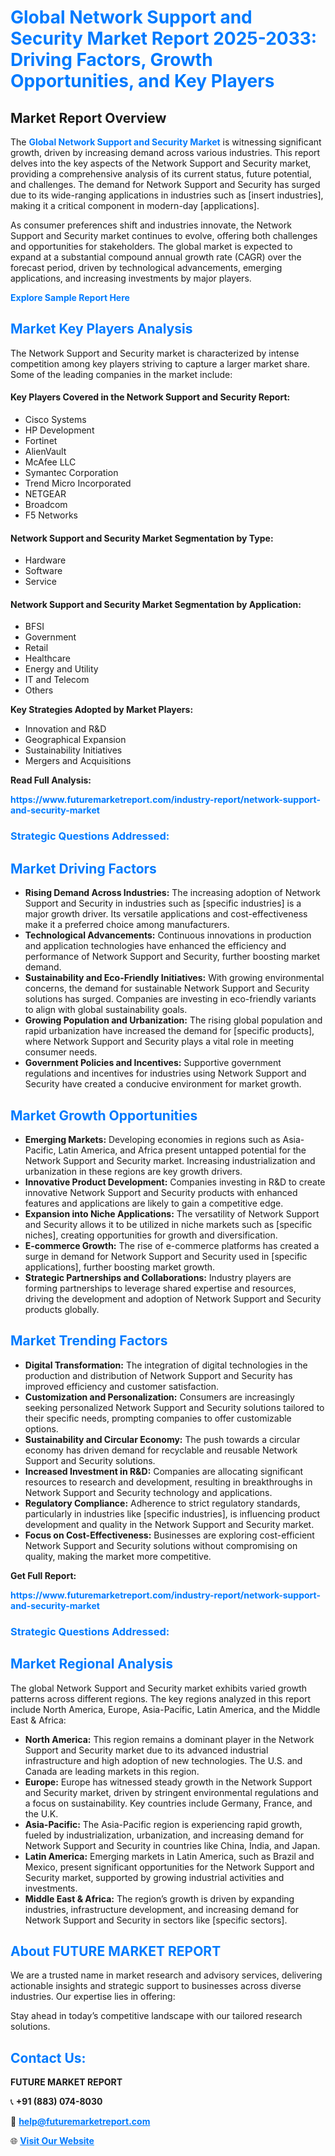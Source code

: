 <h1 style="color: #007BFF;">Global Network Support and Security Market Report 2025-2033: Driving Factors, Growth Opportunities, and Key Players</h1>

<section id="overview">
<h2>Market Report Overview</h2>
<p>The <a href="https://www.futuremarketreport.com/industry-report/network-support-and-security-market" style="color: #007BFF; text-decoration: none;"><strong>Global Network Support and Security Market</strong></a> is witnessing significant growth, driven by increasing demand across various industries. This report delves into the key aspects of the Network Support and Security market, providing a comprehensive analysis of its current status, future potential, and challenges. The demand for Network Support and Security has surged due to its wide-ranging applications in industries such as [insert industries], making it a critical component in modern-day [applications].</p>
<p>As consumer preferences shift and industries innovate, the Network Support and Security market continues to evolve, offering both challenges and opportunities for stakeholders. The global market is expected to expand at a substantial compound annual growth rate (CAGR) over the forecast period, driven by technological advancements, emerging applications, and increasing investments by major players.</p>
</section>

<section id="overview">
<p><a href="https://www.futuremarketreport.com/request-sample/reportId=60660" style="color: #007BFF; text-decoration: none;"><strong>Explore Sample Report Here</strong></a></p>
</section>

<section id="key-players">
<h2 style="color: #007BFF;">Market Key Players Analysis</h2>
<p>The Network Support and Security market is characterized by intense competition among key players striving to capture a larger market share. Some of the leading companies in the market include:</p>
<h4>Key Players Covered in the Network Support and Security Report:</h4>
<ul><li>Cisco Systems</li><li>HP Development</li><li>Fortinet</li><li>AlienVault</li><li>McAfee LLC</li><li>Symantec Corporation</li><li>Trend Micro Incorporated</li><li>NETGEAR</li><li>Broadcom</li><li>F5 Networks</li></ul>
<h4>Network Support and Security Market Segmentation by Type:</h4>
<ul><li>Hardware</li><li>Software</li><li>Service</li></ul>

<h4>Network Support and Security Market Segmentation by Application:</h4>
<ul><li>BFSI</li><li>Government</li><li>Retail</li><li>Healthcare</li><li>Energy and Utility</li><li>IT and Telecom</li><li>Others</li></ul>
<p><strong>Key Strategies Adopted by Market Players:</strong></p>
<ul>
<li>Innovation and R&D</li>
<li>Geographical Expansion</li>
<li>Sustainability Initiatives</li>
<li>Mergers and Acquisitions</li>
</ul>
</section>

<section>
<p><strong>Read Full Analysis: </strong></p><a href="https://www.futuremarketreport.com/industry-report/network-support-and-security-market" style="color: #007BFF; text-decoration: none;"><strong>https://www.futuremarketreport.com/industry-report/network-support-and-security-market</strong></a>
<h3 style="color: #007BFF;">Strategic Questions Addressed:</h3>
</section>

<section id="driving-factors">
<h2 style="color: #007BFF;">Market Driving Factors</h2>
<ul>
<li><strong>Rising Demand Across Industries:</strong> The increasing adoption of Network Support and Security in industries such as [specific industries] is a major growth driver. Its versatile applications and cost-effectiveness make it a preferred choice among manufacturers.</li>
<li><strong>Technological Advancements:</strong> Continuous innovations in production and application technologies have enhanced the efficiency and performance of Network Support and Security, further boosting market demand.</li>
<li><strong>Sustainability and Eco-Friendly Initiatives:</strong> With growing environmental concerns, the demand for sustainable Network Support and Security solutions has surged. Companies are investing in eco-friendly variants to align with global sustainability goals.</li>
<li><strong>Growing Population and Urbanization:</strong> The rising global population and rapid urbanization have increased the demand for [specific products], where Network Support and Security plays a vital role in meeting consumer needs.</li>
<li><strong>Government Policies and Incentives:</strong> Supportive government regulations and incentives for industries using Network Support and Security have created a conducive environment for market growth.</li>
</ul>
</section>

<section id="growth-opportunities">
<h2 style="color: #007BFF;">Market Growth Opportunities</h2>
<ul>
<li><strong>Emerging Markets:</strong> Developing economies in regions such as Asia-Pacific, Latin America, and Africa present untapped potential for the Network Support and Security market. Increasing industrialization and urbanization in these regions are key growth drivers.</li>
<li><strong>Innovative Product Development:</strong> Companies investing in R&D to create innovative Network Support and Security products with enhanced features and applications are likely to gain a competitive edge.</li>
<li><strong>Expansion into Niche Applications:</strong> The versatility of Network Support and Security allows it to be utilized in niche markets such as [specific niches], creating opportunities for growth and diversification.</li>
<li><strong>E-commerce Growth:</strong> The rise of e-commerce platforms has created a surge in demand for Network Support and Security used in [specific applications], further boosting market growth.</li>
<li><strong>Strategic Partnerships and Collaborations:</strong> Industry players are forming partnerships to leverage shared expertise and resources, driving the development and adoption of Network Support and Security products globally.</li>
</ul>
</section>

<section id="trending-factors">
<h2 style="color: #007BFF;">Market Trending Factors</h2>
<ul>
<li><strong>Digital Transformation:</strong> The integration of digital technologies in the production and distribution of Network Support and Security has improved efficiency and customer satisfaction.</li>
<li><strong>Customization and Personalization:</strong> Consumers are increasingly seeking personalized Network Support and Security solutions tailored to their specific needs, prompting companies to offer customizable options.</li>
<li><strong>Sustainability and Circular Economy:</strong> The push towards a circular economy has driven demand for recyclable and reusable Network Support and Security solutions.</li>
<li><strong>Increased Investment in R&D:</strong> Companies are allocating significant resources to research and development, resulting in breakthroughs in Network Support and Security technology and applications.</li>
<li><strong>Regulatory Compliance:</strong> Adherence to strict regulatory standards, particularly in industries like [specific industries], is influencing product development and quality in the Network Support and Security market.</li>
<li><strong>Focus on Cost-Effectiveness:</strong> Businesses are exploring cost-efficient Network Support and Security solutions without compromising on quality, making the market more competitive.</li>
</ul>
</section>

<section>
<p><strong>Get Full Report: </strong></p><a href="https://www.futuremarketreport.com/industry-report/network-support-and-security-market" style="color: #007BFF; text-decoration: none;"><strong>https://www.futuremarketreport.com/industry-report/network-support-and-security-market</strong></a>
<h3 style="color: #007BFF;">Strategic Questions Addressed:</h3>
</section>


<section id="regional-analysis">
<h2 style="color: #007BFF;">Market Regional Analysis</h2>
<p>The global Network Support and Security market exhibits varied growth patterns across different regions. The key regions analyzed in this report include North America, Europe, Asia-Pacific, Latin America, and the Middle East & Africa:</p>
<ul>
<li><strong>North America:</strong> This region remains a dominant player in the Network Support and Security market due to its advanced industrial infrastructure and high adoption of new technologies. The U.S. and Canada are leading markets in this region.</li>
<li><strong>Europe:</strong> Europe has witnessed steady growth in the Network Support and Security market, driven by stringent environmental regulations and a focus on sustainability. Key countries include Germany, France, and the U.K.</li>
<li><strong>Asia-Pacific:</strong> The Asia-Pacific region is experiencing rapid growth, fueled by industrialization, urbanization, and increasing demand for Network Support and Security in countries like China, India, and Japan.</li>
<li><strong>Latin America:</strong> Emerging markets in Latin America, such as Brazil and Mexico, present significant opportunities for the Network Support and Security market, supported by growing industrial activities and investments.</li>
<li><strong>Middle East & Africa:</strong> The region’s growth is driven by expanding industries, infrastructure development, and increasing demand for Network Support and Security in sectors like [specific sectors].</li>
</ul>
</section>

<footer>
<h2 style="color: #007BFF;">About FUTURE MARKET REPORT</h2>
<p>We are a trusted name in market research and advisory services, delivering actionable insights and strategic support to businesses across diverse industries. Our expertise lies in offering:</p>

<p>Stay ahead in today’s competitive landscape with our tailored research solutions.</p>

<h2 style="color: #007BFF;">Contact Us:</h2>
<p><strong>FUTURE MARKET REPORT</strong></p>
<p>📞 <strong>+91 (883) 074-8030</strong></p>
<p>📧 <strong><a href="mailto:help@futuremarketreport.com" style="color: #007BFF;">help@futuremarketreport.com</a></strong></p>
<p>🌐 <strong><a href="https://www.futuremarketreport.com/" style="color: #007BFF;">Visit Our Website</a></strong></p>
</footer>